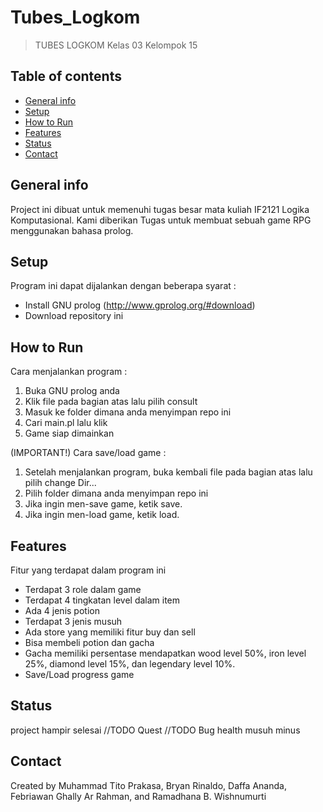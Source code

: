 # Tubes_Logkom
>TUBES LOGKOM Kelas 03 Kelompok 15


## Table of contents
* [General info](#general-info)
* [Setup](#setup)
* [How to Run](#how-to-run)
* [Features](#features)
* [Status](#status)
* [Contact](#contact)

## General info
Project ini dibuat untuk memenuhi tugas besar mata kuliah IF2121 Logika Komputasional. 
Kami diberikan Tugas untuk membuat sebuah game RPG menggunakan bahasa prolog.


## Setup
Program ini dapat dijalankan dengan beberapa syarat : 
- Install GNU prolog (http://www.gprolog.org/#download)
- Download repository ini

## How to Run
Cara menjalankan program : 
1. Buka GNU prolog anda 
2. Klik file pada bagian atas lalu pilih consult
3. Masuk ke folder dimana anda menyimpan repo ini
4. Cari main.pl lalu klik
5. Game siap dimainkan

(IMPORTANT!)
Cara save/load game :
1. Setelah menjalankan program, buka kembali file pada bagian atas lalu pilih change Dir...
2. Pilih folder dimana anda menyimpan repo ini
3. Jika ingin men-save game, ketik save.
4. Jika ingin men-load game, ketik load.

## Features
Fitur yang terdapat dalam program ini 
* Terdapat 3 role dalam game 
* Terdapat 4 tingkatan level dalam item
* Ada 4 jenis potion 
* Terdapat 3 jenis musuh 
* Ada store yang memiliki fitur buy dan sell
* Bisa membeli potion dan gacha 
* Gacha memiliki persentase mendapatkan wood level 50%, iron level 25%, diamond level 15%, dan legendary level 10%.
* Save/Load progress game


## Status
project hampir selesai
//TODO Quest
//TODO Bug health musuh minus

## Contact
Created by Muhammad Tito Prakasa, Bryan Rinaldo, Daffa Ananda, Febriawan Ghally Ar Rahman, and Ramadhana B. Wishnumurti
